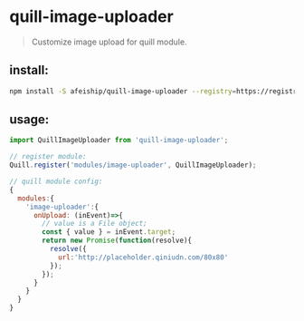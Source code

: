 # quill-image-uploader
> Customize image upload for quill module.


## install:
```bash
npm install -S afeiship/quill-image-uploader --registry=https://registry.npm.taobao.org
```

## usage:
```js
import QuillImageUploader from 'quill-image-uploader';

// register module:
Quill.register('modules/image-uploader', QuillImageUploader);

// quill module config:
{
  modules:{
    'image-uploader':{
      onUpload: (inEvent)=>{
        // value is a File object;
        const { value } = inEvent.target;
        return new Promise(function(resolve){
          resolve({
            url:'http://placeholder.qiniudn.com/80x80'
          });
        });
      }
    }
  }
}

```
